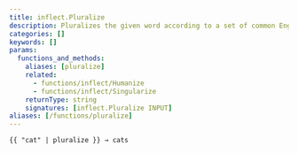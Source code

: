 ```yaml
---
title: inflect.Pluralize
description: Pluralizes the given word according to a set of common English pluralization rules.
categories: []
keywords: []
params:
  functions_and_methods:
    aliases: [pluralize]
    related:
      - functions/inflect/Humanize
      - functions/inflect/Singularize
    returnType: string
    signatures: [inflect.Pluralize INPUT]
aliases: [/functions/pluralize]
---
```


```go-html-template
{{ "cat" | pluralize }} → cats
```
